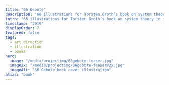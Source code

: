 ```yaml
---
title: "66 Gebote"
description: "66 illustrations for Torsten Groth’s book on system theory in management (Carl Auer Verlag)."
intro: "66 illustrations for Torsten Groth’s book on system theory in management (Carl Auer Verlag)."
timestamp: "2019"
displayOrder: 7
featured: false
tags:
  - art direction
  - illustration
  - books
hero:
  image: "/media/projectimg/66gebote-teaser.jpg"
  image2x: "/media/projectimg/66gebote-teaser@2x.jpg"
  imageAlt: "66 Gebote book cover illustration"
alias: "book"
---
```

